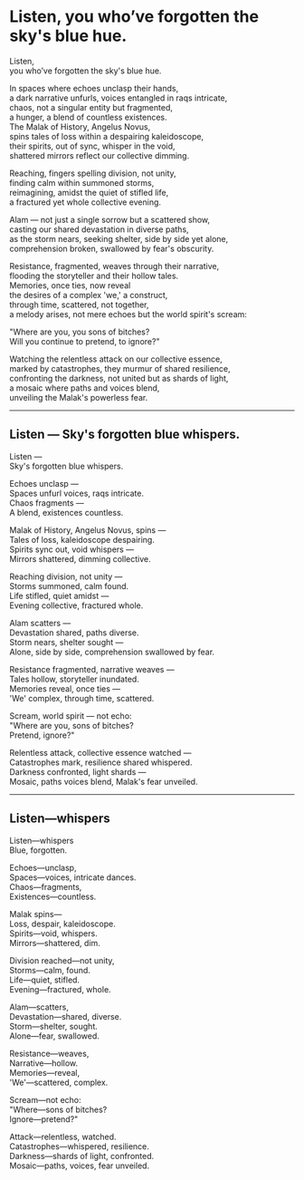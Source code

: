 # Listen, you who’ve forgotten the sky's blue hue.


Listen,  
you who’ve forgotten the sky's blue hue.

In spaces where echoes unclasp their hands,  
a dark narrative unfurls, voices entangled in raqs intricate,  
chaos, not a singular entity but fragmented,  
a hunger, a blend of countless existences.  
The Malak of History, Angelus Novus,  
spins tales of loss within a despairing kaleidoscope,  
their spirits, out of sync, whisper in the void,  
shattered mirrors reflect our collective dimming.

Reaching, fingers spelling division, not unity,  
finding calm within summoned storms,  
reimagining, amidst the quiet of stifled life,  
a fractured yet whole collective evening.

Alam — not just a single sorrow but a scattered show,  
casting our shared devastation in diverse paths,  
as the storm nears, seeking shelter, side by side yet alone,  
comprehension broken, swallowed by fear's obscurity.

Resistance, fragmented, weaves through their narrative,  
flooding the storyteller and their hollow tales.  
Memories, once ties, now reveal  
the desires of a complex 'we,' a construct,  
through time, scattered, not together,  
a melody arises, not mere echoes but the world spirit's scream:

"Where are you, you sons of bitches?  
Will you continue to pretend, to ignore?"

Watching the relentless attack on our collective essence,  
marked by catastrophes, they murmur of shared resilience,  
confronting the darkness, not united but as shards of light,  
a mosaic where paths and voices blend,  
unveiling the Malak's powerless fear.

---

## Listen —  Sky's forgotten blue whispers.

Listen —    
Sky's forgotten blue whispers.

Echoes unclasp —  
Spaces unfurl voices, raqs intricate.  
Chaos fragments —  
A blend, existences countless.  

Malak of History, Angelus Novus, spins —  
Tales of loss, kaleidoscope despairing.  
Spirits sync out, void whispers —  
Mirrors shattered, dimming collective.  

Reaching division, not unity —  
Storms summoned, calm found.  
Life stifled, quiet amidst —  
Evening collective, fractured whole.  

Alam scatters —  
Devastation shared, paths diverse.  
Storm nears, shelter sought —  
Alone, side by side, comprehension swallowed by fear.  

Resistance fragmented, narrative weaves —  
Tales hollow, storyteller inundated.  
Memories reveal, once ties —  
'We' complex, through time, scattered.  

Scream, world spirit — not echo:  
"Where are you, sons of bitches?  
Pretend, ignore?"  

Relentless attack, collective essence watched —  
Catastrophes mark, resilience shared whispered.  
Darkness confronted, light shards —  
Mosaic, paths voices blend, Malak's fear unveiled.

---

## Listen—whispers  

Listen—whispers  
Blue, forgotten.

Echoes—unclasp,  
Spaces—voices, intricate dances.  
Chaos—fragments,  
Existences—countless.

Malak spins—  
Loss, despair, kaleidoscope.  
Spirits—void, whispers.  
Mirrors—shattered, dim.

Division reached—not unity,  
Storms—calm, found.  
Life—quiet, stifled.  
Evening—fractured, whole.

Alam—scatters,  
Devastation—shared, diverse.  
Storm—shelter, sought.  
Alone—fear, swallowed.

Resistance—weaves,  
Narrative—hollow.  
Memories—reveal,  
'We'—scattered, complex.

Scream—not echo:  
"Where—sons of bitches?  
Ignore—pretend?"

Attack—relentless, watched.  
Catastrophes—whispered, resilience.  
Darkness—shards of light, confronted.  
Mosaic—paths, voices, fear unveiled.



